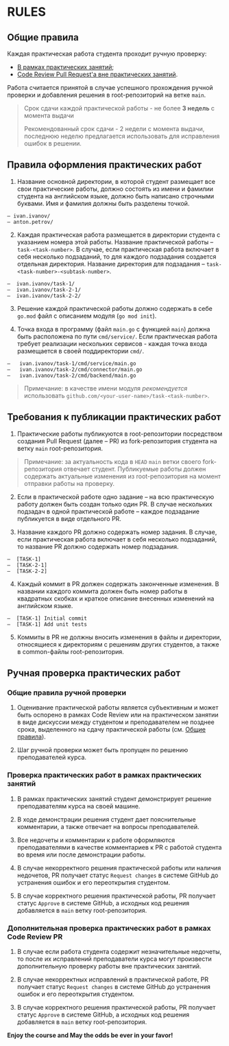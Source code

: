 # RULES

## Общие правила

Каждая практическая работа студента проходит ручную проверку:
- [В рамках практических занятий](#проверка-практических-работ-в-рамках-практических-занятий);
- [Code Review Pull Request'а вне практических занятий](#дополнительная-проверка-практических-работ-в-рамках-code-review-pr).

Работа считается принятой в случае успешного прохождения ручной проверки 
и добавления решения в root-репозиторий на ветке `main`.

> Срок сдачи каждой практической работы - не более **3 недель** с момента выдачи 
> 
> Рекомендованный срок сдачи - 2 недели с момента выдачи, 
> последнюю неделю предлагается использовать для исправления ошибок в решении.

## Правила оформления практических работ

1. Название основной директории, в которой студент размещает все свои практические работы,
должно состоять из имени и фамилии студента на английском языке, должно быть написано строчными буквами.
Имя и фамилия должны быть разделены точкой.

```none
– ivan.ivanov/
– anton.petrov/
```

2. Каждая практическая работа размещается в директории студента с указанием номера этой работы. 
Название практической работы – `task-<task-number>`.
В случае, если практическая работа включает в себя 
несколько подзаданий, то для каждого подзадания создается отдельная директория.
Название директория для подзадания – `task-<task-number>-<subtask-number>`.

```none
–  ivan.ivanov/task-1/
–  ivan.ivanov/task-2-1/
–  ivan.ivanov/task-2-2/
```

3. Решение каждой практической работы должно содержать в себе `go.mod` файл с описанием модуля (`go mod init`).

4. Точка входа в программу (файл `main.go` с функцией `main`) должна быть расположена по пути `cmd/service/`.
Если практическая работа требует реализации нескольких сервисов - каждая 
точка входа размещается в своей поддиректории `cmd/`.

```none
–   ivan.ivanov/task-1/cmd/service/main.go
–   ivan.ivanov/task-2/cmd/connector/main.go
–   ivan.ivanov/task-2/cmd/backend/main.go
```

>  Примечание: в качестве имени модуля *рекомендуется* использовать `github.com/<your-user-name>/task-<task-number>`.

## Требования к публикации практических работ

1. Практические работы публикуются в root-репозитории посредством  создания Pull Request (далее – PR)
из fork-репозитория студента на ветку `main` root-репозитория.

> Примечание: за актуальность кода в `HEAD` `main` ветки своего fork-репозитория отвечает студент.
> Публикуемые работы должен содержать актуальные изменения из root-репозитория на момент отправки работы на проверку.

2. Если в практической работе одно задание –  на всю практическую работу должен быть создан только один PR.
В случае нескольких подзадач в одной практической работе – каждое подзадание публикуется в виде отдельного PR.

3. Название каждого PR должно содержать номер задания.
В случае, если практическая работа включает в себя несколько подзаданий, 
то название PR должно содержать номер подзадания.

```none
–  [TASK-1]
–  [TASK-2-1]
–  [TASK-2-2]
```

4. Каждый коммит в PR должен содержать законченные изменения. В названии каждого коммита должен быть номер работы 
в квадратных скобках и краткое описание внесенных изменений на английском языке.

```none
–  [TASK-1] Initial commit
–  [TASK-1] Add unit tests
```

5. Коммиты в PR не должны вносить изменения в файлы и директории, относящиеся к директориям
с решениям других студентов, а также в common-файлы root-репозитория.

## Ручная проверка практических работ

### Общие правила ручной проверки

1. Оценивание практической работы является субъективным и может быть оспорено в рамках Code Review или на практическом
занятии в виде дискуссии между студентом и преподавателем 
не позднее срока, выделенного на сдачу практической работы (см. [Общие правила](#общие-правила)).

2. Шаг ручной проверки может быть пропущен по решению преподавателей курса.

### Проверка практических работ в рамках практических занятий

1. В рамках практических занятий студент демонстрирует решение преподавателям курса на своей машине.

2. В ходе демонстрации решения студент дает пояснительные комментарии, а также отвечает на вопросы преподавателей.

3. Все недочеты и комментарии к работе оформляются преподавателями в качестве комментариев к PR с 
работой студента во время или после демонстрации работы.

4. В случае некорректного решения практической работы или наличия недочетов, PR получает статус `Request changes` в 
системе GitHub до устранения ошибок и его переоткрытия студентом.

5. В случае корректного решения практической работы, PR получает статус `Approve` в системе GitHub, 
а исходных код решения добавляется в `main` ветку root-репозитория.


### Дополнительная проверка практических работ в рамках Code Review PR

1. В случае если работа студента содержит незначительные недочеты, то после их исправлений 
преподаватели курса могут произвести дополнительную проверку работы вне практических занятий.

2. В случае некорректных исправлений в практической работе, PR получает статус `Request changes` в 
системе GitHub до устранения ошибок и его переоткрытия студентом.

3. В случае корректного решения практической работы, PR получает статус `Approve` в системе GitHub, 
а исходных код решения добавляется в `main` ветку root-репозитория.

**Enjoy the course and May the odds be ever in your favor!**